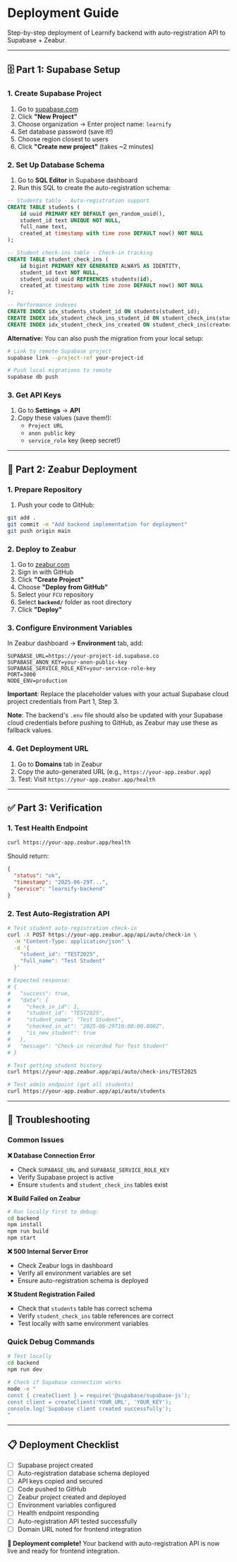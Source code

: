 # Deployment Guide

Step-by-step deployment of Learnify backend with auto-registration API to Supabase + Zeabur.

---

## 🗄️ **Part 1: Supabase Setup**

### 1. Create Supabase Project
1. Go to [supabase.com](https://supabase.com)
2. Click **"New Project"**
3. Choose organization → Enter project name: `learnify`
4. Set database password (save it!)
5. Choose region closest to users
6. Click **"Create new project"** (takes ~2 minutes)

### 2. Set Up Database Schema
1. Go to **SQL Editor** in Supabase dashboard
2. Run this SQL to create the auto-registration schema:

```sql
-- Students table - Auto-registration support
CREATE TABLE students (
    id uuid PRIMARY KEY DEFAULT gen_random_uuid(),
    student_id text UNIQUE NOT NULL,
    full_name text,
    created_at timestamp with time zone DEFAULT now() NOT NULL
);

-- Student check-ins table - Check-in tracking
CREATE TABLE student_check_ins (
    id bigint PRIMARY KEY GENERATED ALWAYS AS IDENTITY,
    student_id text NOT NULL,
    student_uuid uuid REFERENCES students(id),
    created_at timestamp with time zone DEFAULT now() NOT NULL
);

-- Performance indexes
CREATE INDEX idx_students_student_id ON students(student_id);
CREATE INDEX idx_student_check_ins_student_id ON student_check_ins(student_id);
CREATE INDEX idx_student_check_ins_created ON student_check_ins(created_at DESC);
```

**Alternative:** You can also push the migration from your local setup:
```bash
# Link to remote Supabase project
supabase link --project-ref your-project-id

# Push local migrations to remote
supabase db push
```

### 3. Get API Keys
1. Go to **Settings** → **API**
2. Copy these values (save them!):
   - `Project URL` 
   - `anon public` key
   - `service_role` key (keep secret!)

---

## 🚀 **Part 2: Zeabur Deployment**

### 1. Prepare Repository
1. Push your code to GitHub:
```bash
git add .
git commit -m "Add backend implementation for deployment"
git push origin main
```

### 2. Deploy to Zeabur
1. Go to [zeabur.com](https://zeabur.com)
2. Sign in with GitHub
3. Click **"Create Project"**
4. Choose **"Deploy from GitHub"**
5. Select your `FCU` repository
6. Select **`backend/`** folder as root directory
7. Click **"Deploy"**

### 3. Configure Environment Variables
In Zeabur dashboard → **Environment** tab, add:

```
SUPABASE_URL=https://your-project-id.supabase.co
SUPABASE_ANON_KEY=your-anon-public-key
SUPABASE_SERVICE_ROLE_KEY=your-service-role-key
PORT=3000
NODE_ENV=production
```

**Important**: Replace the placeholder values with your actual Supabase cloud project credentials from Part 1, Step 3.

**Note**: The backend's `.env` file should also be updated with your Supabase cloud credentials before pushing to GitHub, as Zeabur may use these as fallback values.

### 4. Get Deployment URL
1. Go to **Domains** tab in Zeabur
2. Copy the auto-generated URL (e.g., `https://your-app.zeabur.app`)
3. Test: Visit `https://your-app.zeabur.app/health`

---

## ✅ **Part 3: Verification**

### 1. Test Health Endpoint
```bash
curl https://your-app.zeabur.app/health
```
Should return:
```json
{
  "status": "ok",
  "timestamp": "2025-06-29T...",
  "service": "learnify-backend"
}
```

### 2. Test Auto-Registration API
```bash
# Test student auto-registration check-in
curl -X POST https://your-app.zeabur.app/api/auto/check-in \
  -H "Content-Type: application/json" \
  -d '{
    "student_id": "TEST2025",
    "full_name": "Test Student"
  }'

# Expected response:
# {
#   "success": true,
#   "data": {
#     "check_in_id": 1,
#     "student_id": "TEST2025",
#     "student_name": "Test Student",
#     "checked_in_at": "2025-06-29T10:00:00.000Z",
#     "is_new_student": true
#   },
#   "message": "Check-in recorded for Test Student"
# }

# Test getting student history
curl https://your-app.zeabur.app/api/auto/check-ins/TEST2025

# Test admin endpoint (get all students)
curl https://your-app.zeabur.app/api/auto/students
```

---

## 🔧 **Troubleshooting**

### Common Issues

**❌ Database Connection Error**
- Check `SUPABASE_URL` and `SUPABASE_SERVICE_ROLE_KEY`
- Verify Supabase project is active
- Ensure `students` and `student_check_ins` tables exist

**❌ Build Failed on Zeabur**
```bash
# Run locally first to debug:
cd backend
npm install
npm run build
npm start
```

**❌ 500 Internal Server Error**
- Check Zeabur logs in dashboard
- Verify all environment variables are set
- Ensure auto-registration schema is deployed

**❌ Student Registration Failed**
- Check that `students` table has correct schema
- Verify `student_check_ins` table references are correct
- Test locally with same environment variables

### Quick Debug Commands
```bash
# Test locally
cd backend
npm run dev

# Check if Supabase connection works
node -e "
const { createClient } = require('@supabase/supabase-js');
const client = createClient('YOUR_URL', 'YOUR_KEY');
console.log('Supabase client created successfully');
"
```

---

## 📋 **Deployment Checklist**

- [ ] Supabase project created
- [ ] Auto-registration database schema deployed
- [ ] API keys copied and secured
- [ ] Code pushed to GitHub
- [ ] Zeabur project created and deployed
- [ ] Environment variables configured
- [ ] Health endpoint responding
- [ ] Auto-registration API tested successfully
- [ ] Domain URL noted for frontend integration

**🎉 Deployment complete!** Your backend with auto-registration API is now live and ready for frontend integration.